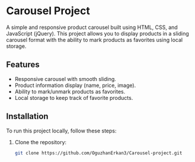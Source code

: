 # Carousel Project

A simple and responsive product carousel built using HTML, CSS, and JavaScript (jQuery). This project allows you to display products in a sliding carousel format with the ability to mark products as favorites using local storage.

## Features

- Responsive carousel with smooth sliding.
- Product information display (name, price, image).
- Ability to mark/unmark products as favorites.
- Local storage to keep track of favorite products.

## Installation

To run this project locally, follow these steps:

1. Clone the repository:

   ```bash
   git clone https://github.com/OguzhanErkan3/Carousel-project.git
